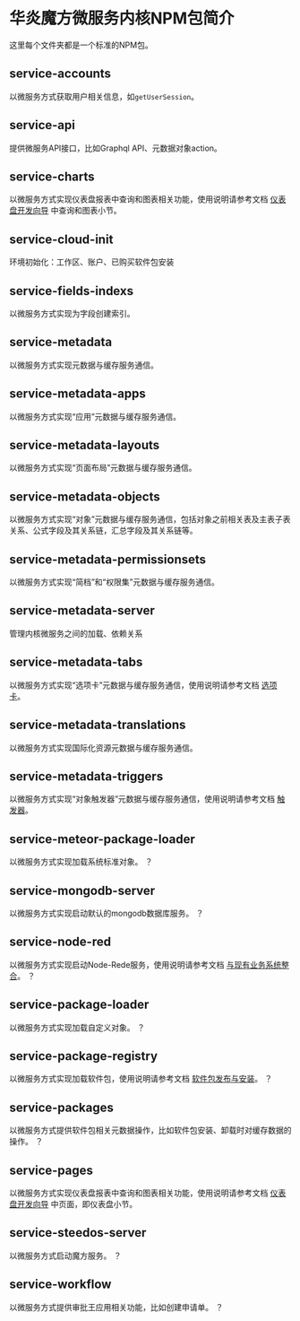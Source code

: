 # 华炎魔方微服务内核NPM包简介

这里每个文件夹都是一个标准的NPM包。

## service-accounts

以微服务方式获取用户相关信息，如`getUserSession`。

## service-api

提供微服务API接口，比如Graphql API、元数据对象action。

## service-charts

以微服务方式实现仪表盘报表中查询和图表相关功能，使用说明请参考文档 [仪表盘开发向导](https://www.steedos.cn/docs/developer/dashboard) 中查询和图表小节。

## service-cloud-init

环境初始化：工作区、账户、已购买软件包安装

## service-fields-indexs

以微服务方式实现为字段创建索引。

## service-metadata

以微服务方式实现元数据与缓存服务通信。

## service-metadata-apps

以微服务方式实现“应用”元数据与缓存服务通信。

## service-metadata-layouts

以微服务方式实现“页面布局”元数据与缓存服务通信。

## service-metadata-objects

以微服务方式实现“对象”元数据与缓存服务通信，包括对象之前相关表及主表子表关系、公式字段及其关系链，汇总字段及其关系链等。

## service-metadata-permissionsets

以微服务方式实现“简档”和“权限集”元数据与缓存服务通信。

## service-metadata-server

管理内核微服务之间的加载、依赖关系

## service-metadata-tabs

以微服务方式实现“选项卡”元数据与缓存服务通信，使用说明请参考文档 [选项卡](https://www.steedos.cn/docs/admin/create_object#%E9%80%89%E9%A1%B9%E5%8D%A1)。

## service-metadata-translations

以微服务方式实现国际化资源元数据与缓存服务通信。

## service-metadata-triggers

以微服务方式实现“对象触发器”元数据与缓存服务通信，使用说明请参考文档 [触发器](https://www.steedos.cn/docs/developer/getting-started#%E8%A7%A6%E5%8F%91%E5%99%A8)。

## service-meteor-package-loader

以微服务方式实现加载系统标准对象。
？

## service-mongodb-server

以微服务方式实现启动默认的mongodb数据库服务。
？

## service-node-red

以微服务方式实现启动Node-Rede服务，使用说明请参考文档 [与现有业务系统整合](https://www.steedos.cn/docs/developer/node-red)。
？

## service-package-loader

以微服务方式实现加载自定义对象。
？

## service-package-registry

以微服务方式实现加载软件包，使用说明请参考文档 [软件包发布与安装](https://beta.steedos.cn/docs/developer/package)。
？

## service-packages

以微服务方式提供软件包相关元数据操作，比如软件包安装、卸载时对缓存数据的操作。
？

## service-pages

以微服务方式实现仪表盘报表中查询和图表相关功能，使用说明请参考文档 [仪表盘开发向导](https://www.steedos.cn/docs/developer/dashboard) 中页面，即仪表盘小节。

## service-steedos-server

以微服务方式启动魔方服务。
？

## service-workflow

以微服务方式提供审批王应用相关功能，比如创建申请单。
？

